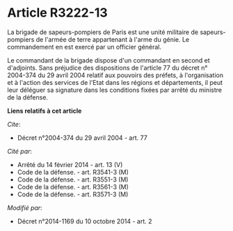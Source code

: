 # Article R3222-13

La brigade de sapeurs-pompiers de Paris est une unité militaire de sapeurs-pompiers de l'armée de terre appartenant à l'arme
du génie. Le commandement en est exercé par un officier général.

Le commandant de la brigade dispose d'un commandant en second et d'adjoints. Sans préjudice des dispositions de l'article 77
du décret n° 2004-374 du 29 avril 2004 relatif aux pouvoirs des préfets, à l'organisation et à l'action des services de
l'Etat dans les régions et départements, il peut leur déléguer sa signature dans les conditions fixées par arrêté du ministre
de la défense.

**Liens relatifs à cet article**

_Cite_:

  - Décret n°2004-374 du 29 avril 2004 - art. 77

_Cité par_:

  - Arrêté du 14 février 2014 - art. 13 (V)
  - Code de la défense. - art. R3541-3 (M)
  - Code de la défense. - art. R3551-3 (M)
  - Code de la défense. - art. R3561-3 (M)
  - Code de la défense. - art. R3571-3 (M)

_Modifié par_:

  - Décret n°2014-1169 du 10 octobre 2014 - art. 2
